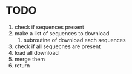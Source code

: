 # TODO

1. check if sequences present 
2. make a list of sequences to download
   1. subroutine of download each sequences
3. check if all sequecnes are present
4. load all download
5. merge them
6. return